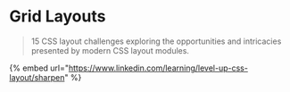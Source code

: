 # Grid Layouts

> 15 CSS layout challenges exploring the opportunities and intricacies presented by modern CSS layout modules.

{% embed url="https://www.linkedin.com/learning/level-up-css-layout/sharpen" %}
